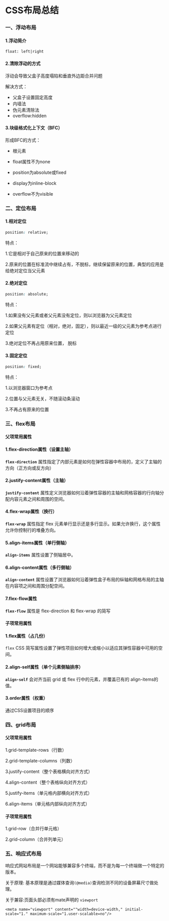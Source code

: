 # CSS布局总结

### 一、浮动布局
#### 1.浮动简介
```
float: left|right
```

#### 2.清除浮动的方式
浮动会导致父盒子高度塌陷和垂直外边距合并问题

解决方式：
- 父盒子设置固定高度
- 内墙法
- 伪元素清除法
- overflow:hidden

#### 3.块级格式化上下文（BFC）
形成BFC的方式：
- 根元素

- float属性不为none

- position为absolute或fixed

- display为inline-block

- overflow不为visible



### 二、定位布局
#### 1.相对定位

```css
position: relative;
```

特点：

1.它是相对于自己原来的位置来移动的

2.原来的位置在标准流中继续占有，不脱标，继续保留原来的位置，典型的应用是给绝对定位当父元素

#### 2.绝对定位

```css
position: absolute;
```

特点：

1.如果没有父元素或者父元素没有定位，则以浏览器为父元素定位

2.如果父元素有定位（相对，绝对，固定），则以最近一级的父元素为参考点进行定位

3.绝对定位不再占用原来位置， 脱标

#### 3.固定定位

```css
position: fixed;
```

特点：

1.以浏览器窗口为参考点

2.位置与父元素无关，不随滚动条滚动

3.不再占有原来的位置
### 三、flex布局
#### 父项常用属性

#### 1.flex-direction属性（设置主轴）

**`flex-direction`** 属性指定了内部元素是如何在弹性容器中布局的，定义了主轴的方向（正方向或反方向）

#### 2.justify-content属性（主轴）

**`justify-content`** 属性定义浏览器如何沿着弹性容器的主轴和网格容器的行向轴分配内容元素之间和周围的空间。

#### 4.flex-wrap属性（换行）

**`flex-wrap`** 属性指定 flex 元素单行显示还是多行显示。如果允许换行，这个属性允许你控制行的堆叠方向。

#### 5.align-items属性（单行侧轴）

**`align-items`** 属性设置了侧轴居中。

#### 6.align-content属性（多行侧轴）

**`align-content`** 属性设置了浏览器如何沿着弹性盒子布局的纵轴和网格布局的主轴在内容项之间和周围分配空间。

#### 7.flex-flow属性

**`flex-flow`** 属性是 flex-direction 和 flex-wrap 的简写

#### 子项常用属性

#### 1.flex属性（占几份）

`flex` CSS 简写属性设置了弹性项目如何增大或缩小以适应其弹性容器中可用的空间。

#### 2.align-self属性（单个元素侧轴排序）

**`align-self`** 会对齐当前 grid 或 flex 行中的元素，并覆盖已有的 align-items的值。

#### 3.order属性（权重）

通过CSS设置项目的顺序
### 四、grid布局
#### 父项常用属性

1.grid-template-rows（行数）

2.grid-template-columns（列数）

3.justify-content（整个表格横向对齐方式）

4.align-content（整个表格纵向对齐方式）

5.justify-items（单元格内部横向对齐方式）

6.align-items（单元格内部纵向对齐方式）

#### 子项常用属性

1.grid-row（合并行单元格）

2.grid-column（合并列单元）

### 五、响应式布局

响应式网站布局是一个网站能够兼容多个终端，而不是为每一个终端做一个特定的版本。

关于原理: 基本原理是通过媒体查询`(@media)`查询检测不同的设备屏幕尺寸做处理。

关于兼容:页面头部必须有mate声明的 `viewport`
```
<meta name="viewport" content=""width=device-width," initial-scale="1." maximum-scale="1.user-scalable=no"/>
```